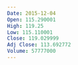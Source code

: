 ```yaml
---
Date: 2015-12-04
Open: 115.290001
High: 119.25
Low: 115.110001
Close: 119.029999
Adj Close: 113.692772
Volume: 57777000
---
```

